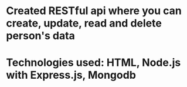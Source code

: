 # Created RESTful api where you can create, update, read and delete person's data
# Technologies used: HTML, Node.js with Express.js, Mongodb
